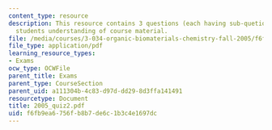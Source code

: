 ```yaml
---
content_type: resource
description: This resource contains 3 questions (each having sub-quetions) to test
  students understanding of course material.
file: /media/courses/3-034-organic-biomaterials-chemistry-fall-2005/f6fb9ea6756fb8b7de6c1b3c4e1697dc_2005_quiz2.pdf
file_type: application/pdf
learning_resource_types:
- Exams
ocw_type: OCWFile
parent_title: Exams
parent_type: CourseSection
parent_uid: a111304b-4c83-d97d-dd29-8d3ffa141491
resourcetype: Document
title: 2005_quiz2.pdf
uid: f6fb9ea6-756f-b8b7-de6c-1b3c4e1697dc
---
```

